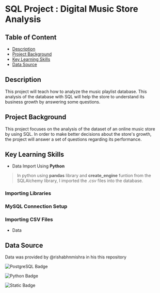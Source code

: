 # SQL Project : Digital Music Store Analysis 
## Table of Content
- [Description](#Description)
- [Project Background](#Project-Background)
- [Key Learning Skills](#Key-Learning-Skills)
- [Data Source](#Data-Source)
## Description
This project will teach how to analyze the music playlist database. This analysis of the database with SQL will help the store to understand its business growth by answering some questions.

## Project Background
This project focuses on the analysis of the dataset of an online music store by using SQL. In order to make better decisions about the store's growth, the project will answer a set of questions regarding its performance.

## Key Learning Skills
- Data Import Using **Python**
> In python using **pandas** library and **create_engine** funtion from the SQLAlchemy library, I imported the *.csv* files into the database.

### Importing Libraries 
###  MySQL Connection Setup
###  Importing CSV Files

- Data

## Data Source
Data was provided by @rishabhnmishra in his this repository

![PostgreSQL Badge](https://img.shields.io/badge/PostgreSQL-316192?style=for-the-badge&logo=PostgreSQL&labelColor=black)


![Python Badge](https://img.shields.io/badge/Python-FFD43B?style=for-the-badge&logo=Python&labelColor=black&color=4584b6)


![Static Badge](https://img.shields.io/badge/Visual_Studio_Code-black?style=for-the-badge&logo=Visual%20Studio%20Code&logoColor=0078d7&labelColor=black&color=0078d7)
